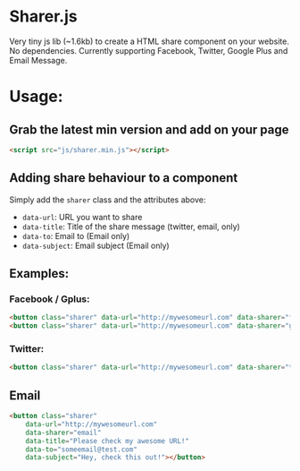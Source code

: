 Sharer.js
=========

Very tiny js lib (~1.6kb) to create a HTML share component on your website. No dependencies.
Currently supporting Facebook, Twitter, Google Plus and Email Message.

# Usage:

## Grab the latest min version and add on your page

```html
<script src="js/sharer.min.js"></script>
```

## Adding share behaviour to a component

Simply add the `sharer` class and the attributes above:

- `data-url`: URL you want to share
- `data-title`: Title of the share message (twitter, email, only)
- `data-to`: Email to (Email only)
- `data-subject`: Email subject (Email only)


## Examples:

### Facebook / Gplus:

```html
<button class="sharer" data-url="http://mywesomeurl.com" data-sharer="facebook"></button>
<button class="sharer" data-url="http://mywesomeurl.com" data-sharer="googleplus"></button>
```

### Twitter:

```html
<button class="sharer" data-url="http://mywesomeurl.com" data-sharer="twitter" data-title="Please check my awesome URL!"></button>
```

## Email

```html
<button class="sharer"
	data-url="http://mywesomeurl.com"
	data-sharer="email"
	data-title="Please check my awesome URL!"
	data-to="someemail@test.com"
	data-subject="Hey, check this out!"></button>
```
